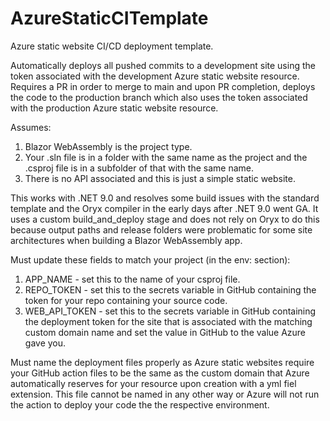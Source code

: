 # AzureStaticCITemplate
Azure static website CI/CD deployment template.

Automatically deploys all pushed commits to a development site using the token associated with the development Azure static website resource.
Requires a PR in order to merge to main and upon PR completion, deploys the code to the production branch which also uses the token associated with the production Azure static website resource.

Assumes:
1. Blazor WebAssembly is the project type.
2. Your .sln file is in a folder with the same name as the project and the .csproj file is in a subfolder of that with the same name.
3. There is no API associated and this is just a simple static website.

This works with .NET 9.0 and resolves some build issues with the standard template and the Oryx compiler in the early days after .NET 9.0 went GA.
It uses a custom build_and_deploy stage and does not rely on Oryx to do this because output paths and release folders were problematic for some site architectures when building a Blazor WebAssembly app.

Must update these fields to match your project (in the env: section):
1. APP_NAME - set this to the name of your csproj file.
2. REPO_TOKEN - set this to the secrets variable in GitHub containing the token for your repo containing your source code.
3. WEB_API_TOKEN - set this to the secrets variable in GitHub containing the deployment token for the site that is associated with the matching custom domain name and set the value in GitHub to the value Azure gave you.
   
Must name the deployment files properly as Azure static websites require your GitHub action files to be the same as the custom domain that Azure automatically reserves for your resource upon creation with a yml fiel extension.  This file cannot be named in any other way or Azure will not run the action to deploy your code the the respective environment.
